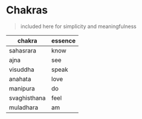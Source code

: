 # Chakras

> included here for simplicity and meaningfulness

chakra        | essence
--------------|-------------
sahasrara     | know
ajna          | see
visuddha      | speak
anahata       | love
manipura      | do
svaghisthana  | feel
muladhara     | am
